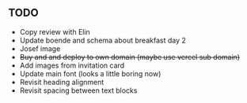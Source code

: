 ## TODO

- Copy review with Elin
- Update boende and schema about breakfast day 2
- Josef image
- ~~Buy and and deploy to own domain (maybe use vercel sub domain)~~
- Add images from invitation card
- Update main font (looks a little boring now)
- Revisit heading alignment
- Revisit spacing between text blocks
